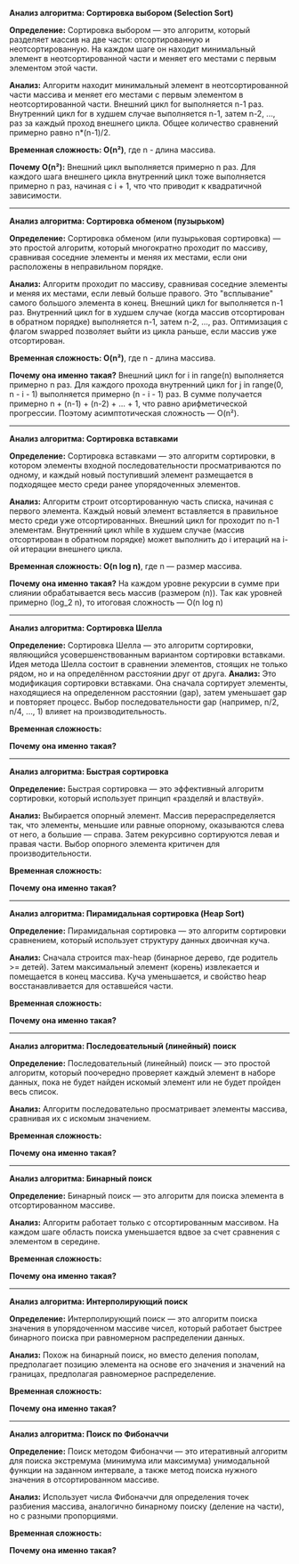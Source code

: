 **Анализ алгоритма: Сортировка выбором (Selection Sort)**
  
  **Определение:**
    Сортировка выбором — это алгоритм, который разделяет массив на две части: отсортированную и неотсортированную. На каждом шаге он находит минимальный элемент в неотсортированной части и     меняет его местами с первым элементом этой части.
  
  **Анализ:**
  Алгоритм находит минимальный элемент в неотсортированной части массива и меняет его местами с первым элементом в неотсортированной части.
Внешний цикл for выполняется n-1 раз.
Внутренний цикл for в худшем случае выполняется n-1, затем n-2, ..., раз за каждый проход внешнего цикла.
Общее количество сравнений примерно равно n*(n-1)/2.

  **Временная сложность: O(n²)**,  где n - длина массива.
  
  **Почему O(n²):** Внешний цикл выполняется примерно n раз. Для каждого шага внешнего цикла внутренний цикл тоже выполняется примерно n раз, начиная с i + 1, что что приводит к квадратичной зависимости.
  ______________________________________________________________________________________________________________________________________________________________________
**Анализ алгоритма: Сортировка обменом (пузырьком)**
  
  **Определение:**
    Сортировка обменом (или пузырьковая сортировка) — это простой алгоритм, который многократно проходит по массиву, сравнивая соседние элементы и меняя их местами, если они расположены в неправильном порядке.
  
  **Анализ:**
    Алгоритм проходит по массиву, сравнивая соседние элементы и меняя их местами, если левый больше правого. Это "всплывание" самого большого элемента в конец.
    Внешний цикл for выполняется n-1 раз.
    Внутренний цикл for в худшем случае (когда массив отсортирован в обратном порядке) выполняется n-1, затем n-2, ..., раз.
    Оптимизация с флагом swapped позволяет выйти из цикла раньше, если массив уже отсортирован.

  **Временная сложность: O(n²)**,  где n - длина массива.

  **Почему она именно такая?**
    Внешний цикл for i in range(n) выполняется примерно n раз.
    Для каждого прохода внутренний цикл for j in range(0, n - i - 1) выполняется примерно (n - i - 1) раз.
    В сумме получается примерно n + (n-1) + (n-2) + ... + 1, что равно арифметической прогрессии.
    Поэтому асимптотическая сложность — O(n²).
___________________________________________________________________________________________________________________________________________________________________________
**Анализ алгоритма: Сортировка вставками**

  **Определение:**
    Сортировка вставками — это алгоритм сортировки, в котором элементы входной последовательности просматриваются по одному, и каждый новый поступивший элемент размещается в подходящее место среди ранее упорядоченных элементов.

  **Анализ:**
      Алгоритм строит отсортированную часть списка, начиная с первого элемента. Каждый новый элемент вставляется в правильное место среди уже отсортированных.
Внешний цикл for проходит по n-1 элементам.
Внутренний цикл while в худшем случае (массив отсортирован в обратном порядке) может выполнить до i итераций на i-ой итерации внешнего цикла.

  **Временная сложность: O(n log n)**, где n — размер массива.

   **Почему она именно такая?**
     На каждом уровне рекурсии в сумме при слиянии обрабатывается весь массив (размером (n)).
Так как уровней примерно (log_2 n), то итоговая сложность — O(n log n)
_________________________________________________________________________________________________________________________________________________________________________________
**Анализ алгоритма: Сортировка Шелла**

  **Определение:**
    Сортировка Шелла — это алгоритм сортировки, являющийся усовершенствованным вариантом сортировки вставками. Идея метода Шелла состоит в сравнении элементов, стоящих не только рядом, но и на определённом расстоянии друг от друга.
  **Анализ:**
    Это модификация сортировки вставками. Она сначала сортирует элементы, находящиеся на определенном расстоянии (gap), затем уменьшает gap и повторяет процесс.
Выбор последовательности gap (например, n/2, n/4, ..., 1) влияет на производительность.
  
  **Временная сложность:**

  **Почему она именно такая?**

_______________________________________________________________________________________________________________________________________________________________________________________
**Анализ алгоритма: Быстрая сортировка**
  
  **Определение:**
    Быстрая сортировка — это эффективный алгоритм сортировки, который использует принцип «разделяй и властвуй».
  
  **Анализ:**
    Выбирается опорный элемент. Массив перераспределяется так, что элементы, меньшие или равные опорному, оказываются слева от него, а большие — справа.
    Затем рекурсивно сортируются левая и правая части.
    Выбор опорного элемента критичен для производительности.
  
  **Временная сложность:**

  **Почему она именно такая?**
__________________________________________________________________________________________________________________________________________________________________________________________
**Анализ алгоритма: Пирамидальная сортировка (Heap Sort)**
  
  **Определение:**
    Пирамидальная сортировка — это алгоритм сортировки сравнением, который использует структуру данных двоичная куча.
  
  **Анализ:**
    Сначала строится max-heap (бинарное дерево, где родитель >= детей).
    Затем максимальный элемент (корень) извлекается и помещается в конец массива. Куча уменьшается, и свойство heap восстанавливается для оставшейся части.
  
  **Временная сложность:**

  **Почему она именно такая?**
__________________________________________________________________________________________________________________________________________________________________________________________
**Анализ алгоритма: Последовательный (линейный) поиск**
  
  **Определение:**
    Последовательный (линейный) поиск — это простой алгоритм, который поочередно проверяет каждый элемент в наборе данных, пока не будет найден искомый элемент или не будет пройден весь список.
  
  **Анализ:**
    Алгоритм последовательно просматривает элементы массива, сравнивая их с искомым значением.

  **Временная сложность:**

  **Почему она именно такая?**
__________________________________________________________________________________________________________________________________________________________________________________________
**Анализ алгоритма: Бинарный поиск**
  
  **Определение:**
    Бинарный поиск — это алгоритм для поиска элемента в отсортированном массиве.
  
  **Анализ:**
    Алгоритм работает только с отсортированным массивом.
    На каждом шаге область поиска уменьшается вдвое за счет сравнения с элементом в середине.

  **Временная сложность:**

  **Почему она именно такая?**
__________________________________________________________________________________________________________________________________________________________________________________________
**Анализ алгоритма: Интерполирующий поиск**
  
  **Определение:**
    Интерполирующий поиск — это алгоритм поиска значения в упорядоченном массиве чисел, который работает быстрее бинарного поиска при равномерном распределении данных.
  
  **Анализ:**
    Похож на бинарный поиск, но вместо деления пополам, предполагает позицию элемента на основе его значения и значений на границах, предполагая равномерное распределение.

  **Временная сложность:**

  **Почему она именно такая?**
__________________________________________________________________________________________________________________________________________________________________________________________
**Анализ алгоритма: Поиск по Фибоначчи**
  
  **Определение:**
    Поиск методом Фибоначчи — это итеративный алгоритм для поиска экстремума (минимума или максимума) унимодальной функции на заданном интервале, а также метод поиска нужного значения в отсортированном массиве.
  
  **Анализ:**
    Использует числа Фибоначчи для определения точек разбиения массива, аналогично бинарному поиску (деление на части), но с разными пропорциями.

  **Временная сложность:**

  **Почему она именно такая?**


















